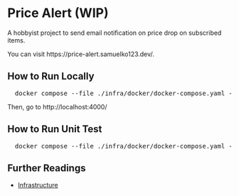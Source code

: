 <h1>Price Alert (WIP)</h1>

<p>A hobbyist project to send email notification on price drop on subscribed items. </p>
<p>You can visit https://price-alert.samuelko123.dev/.</p>

<h2>How to Run Locally</h2>

<pre>
  docker compose --file ./infra/docker/docker-compose.yaml --profile production up --build --remove-orphans
</pre>

<p>Then, go to http://localhost:4000/</p>

<h2>How to Run Unit Test</h2>

<pre>
  docker compose --file ./infra/docker/docker-compose.yaml --profile test up --build --remove-orphans
</pre>

<h2>Further Readings</h2>
<ul>
  <li>
    <a href="./infra/README.md">Infrastructure</a>
  </li>
<ul>

